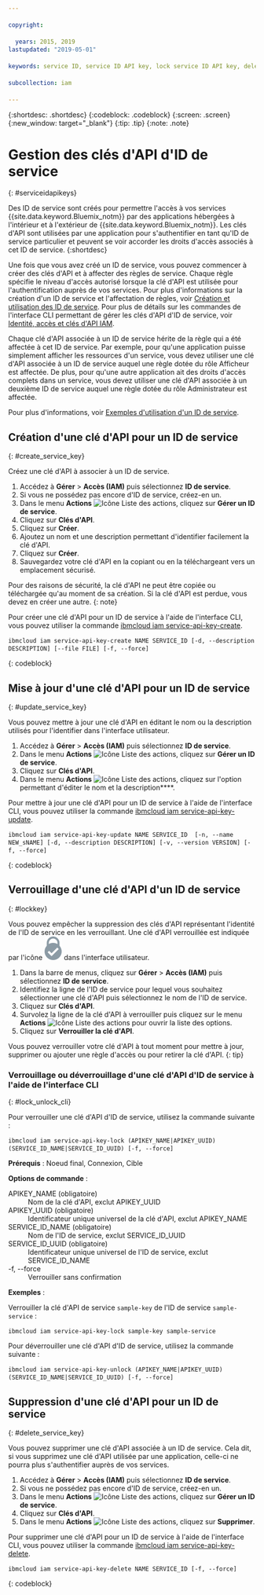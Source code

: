 ```yaml
---

copyright:

  years: 2015, 2019
lastupdated: "2019-05-01"

keywords: service ID, service ID API key, lock service ID API key, delete service ID API key

subcollection: iam

---
```


{:shortdesc: .shortdesc}
{:codeblock: .codeblock}
{:screen: .screen}
{:new_window: target="_blank"}
{:tip: .tip}
{:note: .note}


# Gestion des clés d'API d'ID de service
{: #serviceidapikeys}

Des ID de service sont créés pour permettre l'accès à vos services {{site.data.keyword.Bluemix_notm}} par des applications hébergées à l'intérieur et à l'extérieur de {{site.data.keyword.Bluemix_notm}}. Les clés d'API sont utilisées par une application pour s'authentifier en tant qu'ID de service particulier et peuvent se voir accorder les droits d'accès associés à cet ID de service.
{:shortdesc}

Une fois que vous avez créé un ID de service, vous pouvez commencer à créer des clés d'API et à affecter des règles de service. Chaque règle spécifie le niveau d'accès autorisé lorsque la clé d'API est utilisée pour l'authentification auprès de vos services. Pour plus d'informations sur la création d'un ID de service et l'affectation de règles, voir [Création et utilisation des ID de service](/docs/iam?topic=iam-serviceids#serviceids). Pour plus de détails sur les commandes de l'interface CLI permettant de gérer les clés d'API d'ID de service, voir [Identité, accès et clés d'API IAM](/docs/cli/reference/ibmcloud?topic=cloud-cli-ibmcloud_commands_iam).

Chaque clé d'API associée à un ID de service hérite de la règle qui a été affectée à cet ID de service. Par exemple, pour qu'une application puisse simplement afficher les ressources d'un service, vous devez utiliser une clé d'API associée à un ID de service auquel une règle dotée du rôle Afficheur est affectée. De plus, pour qu'une autre application ait des droits d'accès complets dans un service, vous devez utiliser une clé d'API associée à un deuxième ID de service auquel une règle dotée du rôle Administrateur est affectée.

Pour plus d'informations, voir [Exemples d'utilisation d'un ID de service](/docs/iam?topic=iam-serviceids#examples_serviceid).

## Création d'une clé d'API pour un ID de service
{: #create_service_key}

Créez une clé d'API à associer à un ID de service.

1. Accédez à **Gérer** &gt; **Accès (IAM)** puis sélectionnez **ID de service**.
2. Si vous ne possédez pas encore d'ID de service, créez-en un.
3. Dans le menu **Actions** ![Icône Liste des actions](../icons/action-menu-icon.svg), cliquez sur **Gérer un ID de service**.
4. Cliquez sur **Clés d'API**.
5. Cliquez sur **Créer**.
6. Ajoutez un nom et une description permettant d'identifier facilement la clé d'API.
7. Cliquez sur **Créer**.
8. Sauvegardez votre clé d'API en la copiant ou en la téléchargeant vers un emplacement sécurisé.

Pour des raisons de sécurité, la clé d'API ne peut être copiée ou téléchargée qu'au moment de sa création. Si la clé d'API est perdue, vous devez en créer une autre.
{: note}

Pour créer une clé d'API pour un ID de service à l'aide de l'interface CLI, vous pouvez utiliser la commande [ibmcloud iam service-api-key-create](/docs/cli/reference/ibmcloud?topic=cloud-cli-ibmcloud_commands_iam#ibmcloud_iam_api_key_create).
```
ibmcloud iam service-api-key-create NAME SERVICE_ID [-d, --description DESCRIPTION] [--file FILE] [-f, --force]
```
{: codeblock}

## Mise à jour d'une clé d'API pour un ID de service
{: #update_service_key}

Vous pouvez mettre à jour une clé d'API en éditant le nom ou la description utilisés pour l'identifier dans l'interface utilisateur.

1. Accédez à **Gérer** &gt; **Accès (IAM)** puis sélectionnez **ID de service**.
2. Dans le menu **Actions** ![Icône Liste des actions](../icons/action-menu-icon.svg), cliquez sur **Gérer un ID de service**.
3. Cliquez sur **Clés d'API**.
4. Dans le menu **Actions** ![Icône Liste des actions](../icons/action-menu-icon.svg), cliquez sur l'option permettant d'éditer le nom et la description****.

Pour mettre à jour une clé d'API pour un ID de service à l'aide de l'interface CLI, vous pouvez utiliser la commande [ibmcloud iam service-api-key-update](/docs/cli/reference/ibmcloud?topic=cloud-cli-ibmcloud_commands_iam#ibmcloud_iam_api_key_update).
```
ibmcloud iam service-api-key-update NAME SERVICE_ID  [-n, --name NEW_sNAME] [-d, --description DESCRIPTION] [-v, --version VERSION] [-f, --force]
```
{: codeblock}

## Verrouillage d'une clé d'API d'un ID de service
{: #lockkey}

Vous pouvez empêcher la suppression des clés d'API représentant l'identité de l'ID de service en les verrouillant. Une clé d'API verrouillée est indiquée par l'icône ![Icône Verrouillé](images/locked.svg "Verrouillé") dans l'interface utilisateur.

1. Dans la barre de menus, cliquez sur **Gérer** &gt; **Accès (IAM)** puis sélectionnez **ID de service**.
2. Identifiez la ligne de l'ID de service pour lequel vous souhaitez sélectionner une clé d'API puis sélectionnez le nom de l'ID de service.
3. Cliquez sur **Clés d'API**.
4. Survolez la ligne de la clé d'API à verrouiller puis cliquez sur le menu **Actions** ![Icône Liste des actions](../icons/action-menu-icon.svg) pour ouvrir la liste des options.
5. Cliquez sur **Verrouiller la clé d'API**.

Vous pouvez verrouiller votre clé d'API à tout moment pour mettre à jour, supprimer ou ajouter une règle d'accès ou pour retirer la clé d'API.
{: tip}

### Verrouillage ou déverrouillage d'une clé d'API d'ID de service à l'aide de l'interface CLI
{: #lock_unlock_cli}

Pour verrouiller une clé d'API d'ID de service, utilisez la commande suivante :

```
ibmcloud iam service-api-key-lock (APIKEY_NAME|APIKEY_UUID) (SERVICE_ID_NAME|SERVICE_ID_UUID) [-f, --force]
```

<strong>Prérequis</strong> : Noeud final, Connexion, Cible

<strong>Options de commande</strong> :
<dl>
  <dt>APIKEY_NAME (obligatoire)</dt>
  <dd>Nom de la clé d'API, exclut APIKEY_UUID</dd>
  <dt>APIKEY_UUID (obligatoire)</dt>
  <dd>Identificateur unique universel de la clé d'API, exclut APIKEY_NAME</dd>
  <dt>SERVICE_ID_NAME (obligatoire)</dt>
  <dd>Nom de l'ID de service, exclut SERVICE_ID_UUID</dd>
  <dt>SERVICE_ID_UUID (obligatoire)</dt>
  <dd>Identificateur unique universel de l'ID de service, exclut SERVICE_ID_NAME</dd>
  <dt>-f, --force</dt>
  <dd>Verrouiller sans confirmation</dd>
</dl>

<strong>Exemples</strong> :

Verrouiller la clé d'API de service `sample-key` de l'ID de service `sample-service` :

```
ibmcloud iam service-api-key-lock sample-key sample-service
```

Pour déverrouiller une clé d'API d'ID de service, utilisez la commande suivante :

```
ibmcloud iam service-api-key-unlock (APIKEY_NAME|APIKEY_UUID) (SERVICE_ID_NAME|SERVICE_ID_UUID) [-f, --force]
```


## Suppression d'une clé d'API pour un ID de service
{: #delete_service_key}

Vous pouvez supprimer une clé d'API associée à un ID de service. Cela dit, si vous supprimez une clé d'API utilisée par une application, celle-ci ne pourra plus s'authentifier auprès de vos services.

1. Accédez à **Gérer** &gt; **Accès (IAM)** puis sélectionnez **ID de service**.
2. Si vous ne possédez pas encore d'ID de service, créez-en un.
3. Dans le menu **Actions** ![Icône Liste des actions](../icons/action-menu-icon.svg), cliquez sur **Gérer un ID de service**.
4. Cliquez sur **Clés d'API**.
5. Dans le menu **Actions** ![Icône Liste des actions](../icons/action-menu-icon.svg), cliquez sur **Supprimer**.

Pour supprimer une clé d'API pour un ID de service à l'aide de l'interface CLI, vous pouvez utiliser la commande [ibmcloud iam service-api-key-delete](/docs/cli/reference/ibmcloud?topic=cloud-cli-ibmcloud_commands_iam#ibmcloud_iam_api_key_delete).
```
ibmcloud iam service-api-key-delete NAME SERVICE_ID [-f, --force]
```
{: codeblock}
